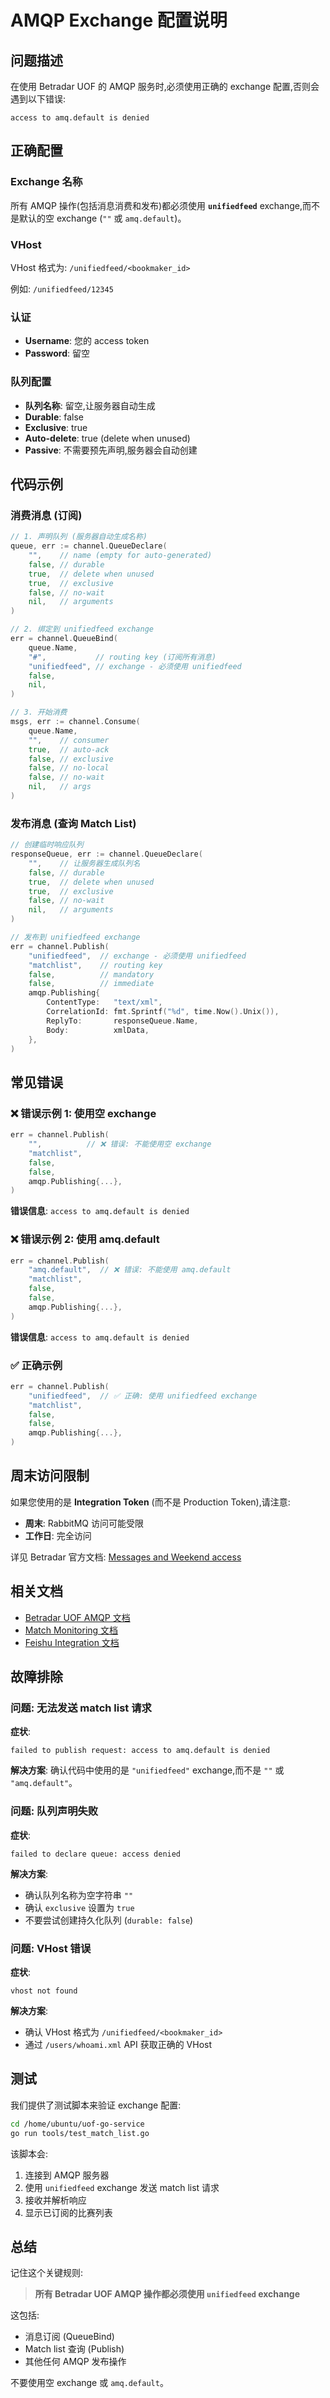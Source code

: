 # AMQP Exchange 配置说明

## 问题描述

在使用 Betradar UOF 的 AMQP 服务时,必须使用正确的 exchange 配置,否则会遇到以下错误:

```
access to amq.default is denied
```

## 正确配置

### Exchange 名称

所有 AMQP 操作(包括消息消费和发布)都必须使用 **`unifiedfeed`** exchange,而不是默认的空 exchange (`""` 或 `amq.default`)。

### VHost

VHost 格式为: `/unifiedfeed/<bookmaker_id>`

例如: `/unifiedfeed/12345`

### 认证

- **Username**: 您的 access token
- **Password**: 留空

### 队列配置

- **队列名称**: 留空,让服务器自动生成
- **Durable**: false
- **Exclusive**: true
- **Auto-delete**: true (delete when unused)
- **Passive**: 不需要预先声明,服务器会自动创建

## 代码示例

### 消费消息 (订阅)

```go
// 1. 声明队列 (服务器自动生成名称)
queue, err := channel.QueueDeclare(
    "",    // name (empty for auto-generated)
    false, // durable
    true,  // delete when unused
    true,  // exclusive
    false, // no-wait
    nil,   // arguments
)

// 2. 绑定到 unifiedfeed exchange
err = channel.QueueBind(
    queue.Name,
    "#",           // routing key (订阅所有消息)
    "unifiedfeed", // exchange - 必须使用 unifiedfeed
    false,
    nil,
)

// 3. 开始消费
msgs, err := channel.Consume(
    queue.Name,
    "",    // consumer
    true,  // auto-ack
    false, // exclusive
    false, // no-local
    false, // no-wait
    nil,   // args
)
```

### 发布消息 (查询 Match List)

```go
// 创建临时响应队列
responseQueue, err := channel.QueueDeclare(
    "",    // 让服务器生成队列名
    false, // durable
    true,  // delete when unused
    true,  // exclusive
    false, // no-wait
    nil,   // arguments
)

// 发布到 unifiedfeed exchange
err = channel.Publish(
    "unifiedfeed",  // exchange - 必须使用 unifiedfeed
    "matchlist",    // routing key
    false,          // mandatory
    false,          // immediate
    amqp.Publishing{
        ContentType:   "text/xml",
        CorrelationId: fmt.Sprintf("%d", time.Now().Unix()),
        ReplyTo:       responseQueue.Name,
        Body:          xmlData,
    },
)
```

## 常见错误

### ❌ 错误示例 1: 使用空 exchange

```go
err = channel.Publish(
    "",          // ❌ 错误: 不能使用空 exchange
    "matchlist",
    false,
    false,
    amqp.Publishing{...},
)
```

**错误信息**: `access to amq.default is denied`

### ❌ 错误示例 2: 使用 amq.default

```go
err = channel.Publish(
    "amq.default",  // ❌ 错误: 不能使用 amq.default
    "matchlist",
    false,
    false,
    amqp.Publishing{...},
)
```

**错误信息**: `access to amq.default is denied`

### ✅ 正确示例

```go
err = channel.Publish(
    "unifiedfeed",  // ✅ 正确: 使用 unifiedfeed exchange
    "matchlist",
    false,
    false,
    amqp.Publishing{...},
)
```

## 周末访问限制

如果您使用的是 **Integration Token** (而不是 Production Token),请注意:

- **周末**: RabbitMQ 访问可能受限
- **工作日**: 完全访问

详见 Betradar 官方文档: [Messages and Weekend access](https://docs.sportradar.com/uof/)

## 相关文档

- [Betradar UOF AMQP 文档](https://docs.sportradar.com/uof/)
- [Match Monitoring 文档](./MATCH-MONITORING.md)
- [Feishu Integration 文档](./FEISHU-INTEGRATION.md)

## 故障排除

### 问题: 无法发送 match list 请求

**症状**: 
```
failed to publish request: access to amq.default is denied
```

**解决方案**: 
确认代码中使用的是 `"unifiedfeed"` exchange,而不是 `""` 或 `"amq.default"`。

### 问题: 队列声明失败

**症状**: 
```
failed to declare queue: access denied
```

**解决方案**: 
- 确认队列名称为空字符串 `""`
- 确认 `exclusive` 设置为 `true`
- 不要尝试创建持久化队列 (`durable: false`)

### 问题: VHost 错误

**症状**: 
```
vhost not found
```

**解决方案**: 
- 确认 VHost 格式为 `/unifiedfeed/<bookmaker_id>`
- 通过 `/users/whoami.xml` API 获取正确的 VHost

## 测试

我们提供了测试脚本来验证 exchange 配置:

```bash
cd /home/ubuntu/uof-go-service
go run tools/test_match_list.go
```

该脚本会:
1. 连接到 AMQP 服务器
2. 使用 `unifiedfeed` exchange 发送 match list 请求
3. 接收并解析响应
4. 显示已订阅的比赛列表

## 总结

记住这个关键规则:

> **所有 Betradar UOF AMQP 操作都必须使用 `unifiedfeed` exchange**

这包括:
- 消息订阅 (QueueBind)
- Match list 查询 (Publish)
- 其他任何 AMQP 发布操作

不要使用空 exchange 或 `amq.default`。

